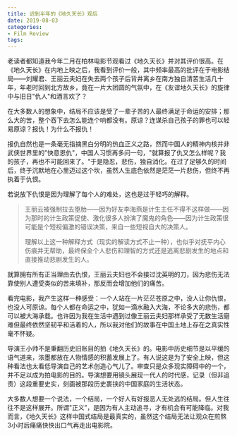 ```yaml
---
title: 迟到半年的《地久天长》观后
date: 2019-08-03
categories: 
- Film Review
tags: 
---
```


老读者都知道我今年二月在柏林电影节观看过《地久天长》并对其评价很高。在《地久天长》在内地上映之后，我看到评价一般，其中频率最高的批评在于电影结局——刘耀君、王丽云夫妇在失去两个孩子后背井离乡在南方独自清苦生活几十年，年老时回到北方故乡，竟在一片大团圆的气氛中，在《友谊地久天长》的旋律中与旧日"仇人"和酒言欢了？

在大多数人的想象中，结局不应该是受了一辈子苦的人最终满足于命运的安排；那么大的苦，整个吞下去怎么能连个响都没有。原谅？连谋杀自己孩子的罪也可以轻易原谅？报仇！为什么不报仇！

报仇自然也是一条毫无指摘黑白分明的热血正义之路，然而中国人的精神内核并非武侠世界里的"快意恩仇"，中国人习惯再多问一句，"就算报了仇又怎么样呢？我的孩子，再也不可能回来了。"于是隐忍，悲伤，独自消化。在过了足够久的时间后，终于沉默地在心里迈过这个坎，虽然人生底色依然是茫茫一片悲伤，但终不再执着于仇恨。

若说放下仇恨是因为理解了每个人的难处，这也是过于轻巧的解释。

> 王丽云被强制拉去堕胎——因为好友李海燕是计生主任不得不这样做——因为那时的计生政策促使、激化很多人扮演了魔鬼的角色——因为计生政策很可能是个短视偏激的错误决策，来自一些短视自大的决策人。
>
> 理解以上这一种解释方式（现实的解读方式不止一种），也似乎对抚平内心伤痕并无帮助，最终保全个人悲伤和理智的方式还是逃离悲剧发生的地点和直接推动悲剧发生的人。

就算拥有所有正当理由去仇恨，王丽云夫妇也不会接过沈英明的刀，因为悲伤无法靠使别人遭受类似的苦来填补，那反而会增加他们的痛苦。



看完电影，我产生这样一种感受：一个人站在一片茫茫苍原之中，没人让你仇恨，也没人可原谅。每个人都在命运之中，犹如一滴水融入大海，不论多大的悲伤，都可以被大海承载。也许因为我在生活中遇到过像王丽云夫妇那样承受了无数生活磨难但最终依然坚韧平和活着的人，所以我对他们的故事在中国土地上存在之真实性毫不怀疑。



导演王小帅不是秉翻历史旧账目的拍《地久天长》的。电影中历史细节是以平缓的语气道来，浓墨都放在人物情感的积蓄发展上了。有人说这是为了安全上映，但这种看法也太看低导演自己的艺术创造心气儿了。审查只是众多现实障碍中的一个，并不足以成为拍电影的目的。导演想要用镜头展现一代人的时代感，记录（但非追责）这段重要史实，刻画被那段历史裹挟的中国家庭的生活状态。

大多数人想要一个说法，一个结局，一个好人有好报恶人无处逃的结局。但人生往往不是这样展开。所谓"正义”，是因为有人主动追寻，才有机会有可能降临。对我而言，《地久天长》这样中国式结局是最真实的，虽然这个结局无法让观众在煎熬3小时后痛痛快快出口气再走出电影院。

